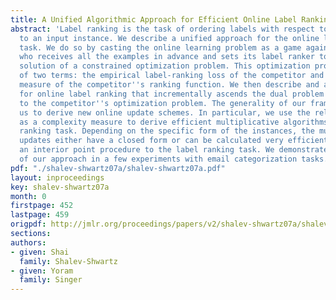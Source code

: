 ```yaml
---
title: A Unified Algorithmic Approach for Efficient Online Label Ranking
abstract: 'Label ranking is the task of ordering labels with respect to their relevance
  to an input instance. We describe a unified approach for the online label ranking
  task. We do so by casting the online learning problem as a game against a competitor
  who receives all the examples in advance and sets its label ranker to be the optimal
  solution of a constrained optimization problem. This optimization problem consists
  of two terms: the empirical label-ranking loss of the competitor and a complexity
  measure of the competitor''s ranking function. We then describe and analyze a framework
  for online label ranking that incrementally ascends the dual problem corresponding
  to the competitor''s optimization problem. The generality of our framework enables
  us to derive new online update schemes. In particular, we use the relative entropy
  as a complexity measure to derive efficient multiplicative algorithms for the label
  ranking task. Depending on the specific form of the instances, the multiplicative
  updates either have a closed form or can be calculated very efficiently by tailoring
  an interior point procedure to the label ranking task. We demonstrate the potential
  of our approach in a few experiments with email categorization tasks.'
pdf: "./shalev-shwartz07a/shalev-shwartz07a.pdf"
layout: inproceedings
key: shalev-shwartz07a
month: 0
firstpage: 452
lastpage: 459
origpdf: http://jmlr.org/proceedings/papers/v2/shalev-shwartz07a/shalev-shwartz07a.pdf
sections: 
authors:
- given: Shai
  family: Shalev-Shwartz
- given: Yoram
  family: Singer
---
```

